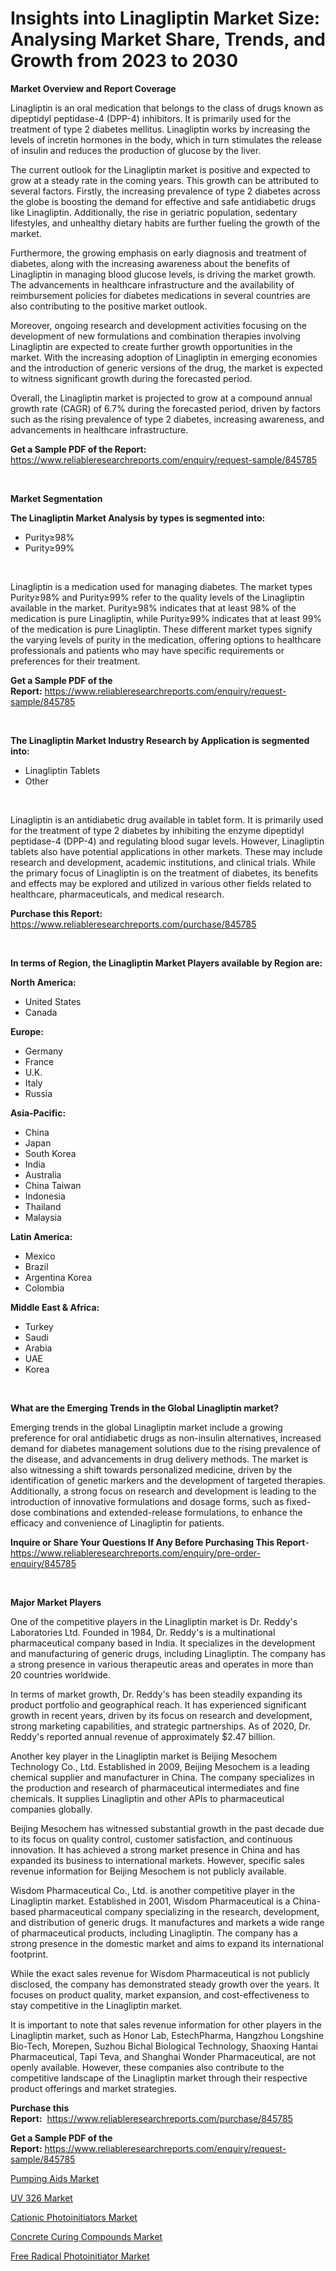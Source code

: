 <p><h1>Insights into Linagliptin Market Size: Analysing Market Share, Trends, and Growth from 2023 to 2030</h1></p><p><strong>Market Overview and Report Coverage</strong></p>
<p><p>Linagliptin is an oral medication that belongs to the class of drugs known as dipeptidyl peptidase-4 (DPP-4) inhibitors. It is primarily used for the treatment of type 2 diabetes mellitus. Linagliptin works by increasing the levels of incretin hormones in the body, which in turn stimulates the release of insulin and reduces the production of glucose by the liver.</p><p>The current outlook for the Linagliptin market is positive and expected to grow at a steady rate in the coming years. This growth can be attributed to several factors. Firstly, the increasing prevalence of type 2 diabetes across the globe is boosting the demand for effective and safe antidiabetic drugs like Linagliptin. Additionally, the rise in geriatric population, sedentary lifestyles, and unhealthy dietary habits are further fueling the growth of the market.</p><p>Furthermore, the growing emphasis on early diagnosis and treatment of diabetes, along with the increasing awareness about the benefits of Linagliptin in managing blood glucose levels, is driving the market growth. The advancements in healthcare infrastructure and the availability of reimbursement policies for diabetes medications in several countries are also contributing to the positive market outlook.</p><p>Moreover, ongoing research and development activities focusing on the development of new formulations and combination therapies involving Linagliptin are expected to create further growth opportunities in the market. With the increasing adoption of Linagliptin in emerging economies and the introduction of generic versions of the drug, the market is expected to witness significant growth during the forecasted period.</p><p>Overall, the Linagliptin market is projected to grow at a compound annual growth rate (CAGR) of 6.7% during the forecasted period, driven by factors such as the rising prevalence of type 2 diabetes, increasing awareness, and advancements in healthcare infrastructure.</p></p>
<p><strong>Get a Sample PDF of the Report:</strong> <a href="https://www.reliableresearchreports.com/enquiry/request-sample/845785">https://www.reliableresearchreports.com/enquiry/request-sample/845785</a></p>
<p>&nbsp;</p>
<p><strong>Market Segmentation</strong></p>
<p><strong>The Linagliptin Market Analysis by types is segmented into:</strong></p>
<p><ul><li>Purity≥98%</li><li>Purity≥99%</li></ul></p>
<p>&nbsp;</p>
<p><p>Linagliptin is a medication used for managing diabetes. The market types Purity≥98% and Purity≥99% refer to the quality levels of the Linagliptin available in the market. Purity≥98% indicates that at least 98% of the medication is pure Linagliptin, while Purity≥99% indicates that at least 99% of the medication is pure Linagliptin. These different market types signify the varying levels of purity in the medication, offering options to healthcare professionals and patients who may have specific requirements or preferences for their treatment.</p></p>
<p><strong>Get a Sample PDF of the Report:</strong>&nbsp;<a href="https://www.reliableresearchreports.com/enquiry/request-sample/845785">https://www.reliableresearchreports.com/enquiry/request-sample/845785</a></p>
<p>&nbsp;</p>
<p><strong>The Linagliptin Market Industry Research by Application is segmented into:</strong></p>
<p><ul><li>Linagliptin Tablets</li><li>Other</li></ul></p>
<p>&nbsp;</p>
<p><p>Linagliptin is an antidiabetic drug available in tablet form. It is primarily used for the treatment of type 2 diabetes by inhibiting the enzyme dipeptidyl peptidase-4 (DPP-4) and regulating blood sugar levels. However, Linagliptin tablets also have potential applications in other markets. These may include research and development, academic institutions, and clinical trials. While the primary focus of Linagliptin is on the treatment of diabetes, its benefits and effects may be explored and utilized in various other fields related to healthcare, pharmaceuticals, and medical research.</p></p>
<p><strong>Purchase this Report:</strong>&nbsp; <a href="https://www.reliableresearchreports.com/purchase/845785">https://www.reliableresearchreports.com/purchase/845785</a></p>
<p>&nbsp;</p>
<p><strong>In terms of Region, the Linagliptin Market Players available by Region are:</strong></p>
<p>
    <p> <strong> North America: </strong>
        <ul>
            <li>United States</li>
            <li>Canada</li>
        </ul>
        </p> 
    <p> <strong> Europe: </strong>
        <ul>
            <li>Germany</li>
            <li>France</li>
            <li>U.K.</li>
            <li>Italy</li>
            <li>Russia</li>
        </ul>
        </p> 
    <p> <strong> Asia-Pacific: </strong>
        <ul>
            <li>China</li>
            <li>Japan</li>
            <li>South Korea</li>
            <li>India</li>
            <li>Australia</li>
            <li>China Taiwan</li>
            <li>Indonesia</li>
            <li>Thailand</li>
            <li>Malaysia</li>
        </ul>
        </p> 
    <p> <strong> Latin America: </strong>
        <ul>
            <li>Mexico</li>
            <li>Brazil</li>
            <li>Argentina Korea</li>
            <li>Colombia</li>
        </ul>
        </p> 
    <p> <strong> Middle East & Africa: </strong>
        <ul>
            <li>Turkey</li>
            <li>Saudi</li>
            <li>Arabia</li>
            <li>UAE</li>
            <li>Korea</li>
        </ul>
    </p>
    </p>
<p>&nbsp;</p>
<p><strong>What are the Emerging Trends in the Global Linagliptin market?</strong></p>
<p><p>Emerging trends in the global Linagliptin market include a growing preference for oral antidiabetic drugs as non-insulin alternatives, increased demand for diabetes management solutions due to the rising prevalence of the disease, and advancements in drug delivery methods. The market is also witnessing a shift towards personalized medicine, driven by the identification of genetic markers and the development of targeted therapies. Additionally, a strong focus on research and development is leading to the introduction of innovative formulations and dosage forms, such as fixed-dose combinations and extended-release formulations, to enhance the efficacy and convenience of Linagliptin for patients.</p></p>
<p><strong>Inquire or Share Your Questions If Any Before Purchasing This Report</strong>- <a href="https://www.reliableresearchreports.com/enquiry/pre-order-enquiry/845785">https://www.reliableresearchreports.com/enquiry/pre-order-enquiry/845785</a></p>
<p>&nbsp;</p>
<p><strong>Major Market Players</strong></p>
<p><p>One of the competitive players in the Linagliptin market is Dr. Reddy's Laboratories Ltd. Founded in 1984, Dr. Reddy's is a multinational pharmaceutical company based in India. It specializes in the development and manufacturing of generic drugs, including Linagliptin. The company has a strong presence in various therapeutic areas and operates in more than 20 countries worldwide. </p><p>In terms of market growth, Dr. Reddy's has been steadily expanding its product portfolio and geographical reach. It has experienced significant growth in recent years, driven by its focus on research and development, strong marketing capabilities, and strategic partnerships. As of 2020, Dr. Reddy's reported annual revenue of approximately $2.47 billion.</p><p>Another key player in the Linagliptin market is Beijing Mesochem Technology Co., Ltd. Established in 2009, Beijing Mesochem is a leading chemical supplier and manufacturer in China. The company specializes in the production and research of pharmaceutical intermediates and fine chemicals. It supplies Linagliptin and other APIs to pharmaceutical companies globally.</p><p>Beijing Mesochem has witnessed substantial growth in the past decade due to its focus on quality control, customer satisfaction, and continuous innovation. It has achieved a strong market presence in China and has expanded its business to international markets. However, specific sales revenue information for Beijing Mesochem is not publicly available.</p><p>Wisdom Pharmaceutical Co., Ltd. is another competitive player in the Linagliptin market. Established in 2001, Wisdom Pharmaceutical is a China-based pharmaceutical company specializing in the research, development, and distribution of generic drugs. It manufactures and markets a wide range of pharmaceutical products, including Linagliptin. The company has a strong presence in the domestic market and aims to expand its international footprint.</p><p>While the exact sales revenue for Wisdom Pharmaceutical is not publicly disclosed, the company has demonstrated steady growth over the years. It focuses on product quality, market expansion, and cost-effectiveness to stay competitive in the Linagliptin market.</p><p>It is important to note that sales revenue information for other players in the Linagliptin market, such as Honor Lab, EstechPharma, Hangzhou Longshine Bio-Tech, Morepen, Suzhou Bichal Biological Technology, Shaoxing Hantai Pharmaceutical, Tapi Teva, and Shanghai Wonder Pharmaceutical, are not openly available. However, these companies also contribute to the competitive landscape of the Linagliptin market through their respective product offerings and market strategies.</p></p>
<p><strong>Purchase this Report:</strong>&nbsp;&nbsp;<a href="https://www.reliableresearchreports.com/purchase/845785">https://www.reliableresearchreports.com/purchase/845785</a></p>
<p></p>
<p><strong>Get a Sample PDF of the Report:</strong>&nbsp;<a href="https://www.reliableresearchreports.com/enquiry/request-sample/845785">https://www.reliableresearchreports.com/enquiry/request-sample/845785</a></p>
<p><p><a href="https://github.com/ashepherd82/Market-Research-Report-List-1/blob/main/pumping-aids-market.md">Pumping Aids Market</a></p><p><a href="https://github.com/lilstefpacute/Market-Research-Report-List-1/blob/main/uv-326-market.md">UV 326 Market</a></p><p><a href="https://github.com/FassouRP/Market-Research-Report-List-1/blob/main/cationic-photoinitiators-market.md">Cationic Photoinitiators Market</a></p><p><a href="https://github.com/castoriffic/Market-Research-Report-List-1/blob/main/concrete-curing-compounds-market.md">Concrete Curing Compounds Market</a></p><p><a href="https://github.com/rexevange/Market-Research-Report-List-1/blob/main/free-radical-photoinitiator-market.md">Free Radical Photoinitiator Market</a></p></p>